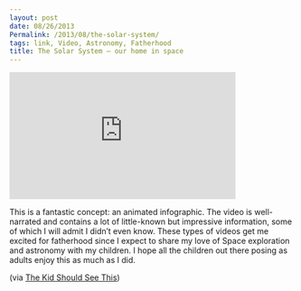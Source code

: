 ```yaml
---
layout: post
date: 08/26/2013
Permalink: /2013/08/the-solar-system/
tags: link, Video, Astronomy, Fatherhood
title: The Solar System — our home in space
---
```


<iframe width="400" height="225" src="https://www.youtube.com/embed/KsF_hdjWJjo?feature=oembed" frameborder="0" allowfullscreen></iframe><br/>

<p>This is a fantastic concept: an animated infographic. The video is well-narrated and contains a lot of little-known but impressive information, some of which I will admit I didn&#8217;t even know. These types of videos get me excited for fatherhood since I expect to share my love of Space exploration and astronomy with my children. I hope all the children out there posing as adults enjoy this as much as I did.</p>

<p>(via <a href="http://thekidshouldseethis.com/">The Kid Should See This</a>)</p>